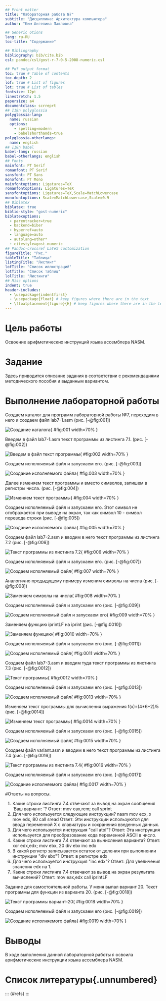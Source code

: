 ```yaml
---
## Front matter
title: "Лабораторная работа №7"
subtitle: "Дисциплина: Архитектура компьютера"
author: "Ким Ангелина Павловна"

## Generic otions
lang: ru-RU
toc-title: "Содержание"

## Bibliography
bibliography: bib/cite.bib
csl: pandoc/csl/gost-r-7-0-5-2008-numeric.csl

## Pdf output format
toc: true # Table of contents
toc-depth: 2
lof: true # List of figures
lot: true # List of tables
fontsize: 12pt
linestretch: 1.5
papersize: a4
documentclass: scrreprt
## I18n polyglossia
polyglossia-lang:
  name: russian
  options:
	- spelling=modern
	- babelshorthands=true
polyglossia-otherlangs:
  name: english
## I18n babel
babel-lang: russian
babel-otherlangs: english
## Fonts
mainfont: PT Serif
romanfont: PT Serif
sansfont: PT Sans
monofont: PT Mono
mainfontoptions: Ligatures=TeX
romanfontoptions: Ligatures=TeX
sansfontoptions: Ligatures=TeX,Scale=MatchLowercase
monofontoptions: Scale=MatchLowercase,Scale=0.9
## Biblatex
biblatex: true
biblio-style: "gost-numeric"
biblatexoptions:
  - parentracker=true
  - backend=biber
  - hyperref=auto
  - language=auto
  - autolang=other*
  - citestyle=gost-numeric
## Pandoc-crossref LaTeX customization
figureTitle: "Рис."
tableTitle: "Таблица"
listingTitle: "Листинг"
lofTitle: "Список иллюстраций"
lotTitle: "Список таблиц"
lolTitle: "Листинги"
## Misc options
indent: true
header-includes:
  - \usepackage{indentfirst}
  - \usepackage{float} # keep figures where there are in the text
  - \floatplacement{figure}{H} # keep figures where there are in the text
---
```


# Цель работы

Освоение арифметических инструкций языка ассемблера NASM.

# Задание

Здесь приводится описание задания в соответствии с рекомендациями
методического пособия и выданным вариантом.


# Выполнение лабораторной работы

Создаем каталог для программ лабораторной работы №7, переходим в него и создаем файл lab7-1.asm (рис. [-@fig:001])

![Создание каталога](image/1.png){ #fig:001 width=70% }

Введем в файл lab7-1.asm текст программы из листинга 7.1. (рис. [-@fig:002])

![Введем в файл текст программы](image/2.png){ #fig:002 width=70% }

Создаем исполняемый файл и запускаем его. (рис. [-@fig:003])

![Создание исполняемого файла](image/3.png){ #fig:003 width=70% }

Далее изменяем текст программы и вместо символов, запишем в регистры числа. (рис. [-@fig:004])

![Изменяем текст программы](image/4.png){ #fig:004 width=70% }

Создаем исполняемый файл и запускаем его. Этот символ не отображается при выводе на экран, так как символ 10 - символ перевода строки (рис. [-@fig:005])

![Создание исполняемого файла](image/5.png){ #fig:005 width=70% }

Создаем файл lab7-2.asm и вводим в него текст программы из листинга 7.2 (рис. [-@fig:006])

![Текст программы из листинга 7.2](image/6.png){ #fig:006 width=70% }

Создаем исполняемый файл и запускаем его. (рис. [-@fig:007])

![Создаем исполняемый файл](image/7.png){ #fig:007 width=70% }

Аналогично предыдущему примеру изменим символы на числа (рис. [-@fig:008])

![Заменяем символы на числа](image/8.png){ #fig:008 width=70% }

Создаем исполняемый файл и запускаем его (рис. [-@fig:009])

![Создаем исполняемый файл и запускаем его](image/9.png){ #fig:009 width=70% }

Заменяем функцию iprintLF на iprint (рис. [-@fig:0010])

![Заменяем функцию](image/10.png){ #fig:0010 width=70% }

Создаем исполняемый файл и запускаем его (рис. [-@fig:0011])

![Создаем исполняемый файл](image/11.png){ #fig:0011 width=70% }

Создаем файл lab7-3.asm и вводим туда текст программы из листинга 7.3 (рис. [-@fig:0012])

![Текст программы](image/12.png){ #fig:0012 width=70% }

Создаем исполняемый файл и запускаем его (рис. [-@fig:0013])

![Создаем исполняемый файл](image/13.png){ #fig:0013 width=70% }

Изменяем текст программы для вычисления выражения f(x)=(4*6+2)/5 (рис. [-@fig:0014])

![Изменяем текст программы](image/14.png){ #fig:0014 width=70% }

Создаем исполняемый файл и запускаем его (рис. [-@fig:0015])

![Создаем исполняемый файл](image/15.png){ #fig:0015 width=70% }

Создаем файл variant.asm и вводим в него текст программы из листинга 7.4 (рис. [-@fig:0016])

![Текст программы из листинга 7.4](image/16.png){ #fig:0016 width=70% }

Создаем исполняемый файл и запускаем его (рис. [-@fig:0017])

![Создание исполняемого файла](image/17.png){ #fig:0017 width=70% }

#Ответы на вопросы.
1. Какие строки листинга 7.4 отвечают за вывод на экран сообщения 'Ваш вариант: '? 
Ответ: mov eax,rem; call sprint
2. Для чего используется следующие инструкции? nasm mov ecx, x mov edx, 80 call sread 
Ответ: Эти инструкции используются для ввода переменной Х с клавиатуры и сохранения введенных данных.
3. Для чего используется инструкция "call atoi"?
Ответ: Эта инструкция используется для преобразование кода переменной ASCII в число.
4. Какие строки листинга 7.4 отвечают за вычисления варианта?
Ответ: xor edx,edx; mov ebx, 20 div ebx inc edx
5. В какой регистр записывается остаток от деления при выполнении инструкции "div ebx"?
Ответ: в регистре edx
6. Для чего используется инструкция "inc edx"?
Ответ: Для увеличения значения edx на 1.
7. Какие строки листинга 7.4 отвечают за вывод на экран результата вычислений?
Ответ: mov eax,edx call iprintLF

Задание для самостоятельной работы. У меня выпал вариант 20. Текст программы для функции из варианта 20. (рис. [-@fig:0018])

![Текст программы вариант-20](image/18.png){ #fig:0018 width=70% }

Создаем исполняемый файл и запускаем его (рис. [-@fig:0019])

![Создание исполняемого файла](image/19.png){ #fig:0019 width=70% }


# Выводы

В ходе выполнения данной лабораторной работы я освоила арифметические инструкции языка ассемблера NASM.

# Список литературы{.unnumbered}

::: {#refs}
:::
